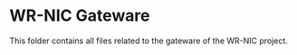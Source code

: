 WR-NIC Gateware
======================

This folder contains all files related to the gateware of the WR-NIC project.

